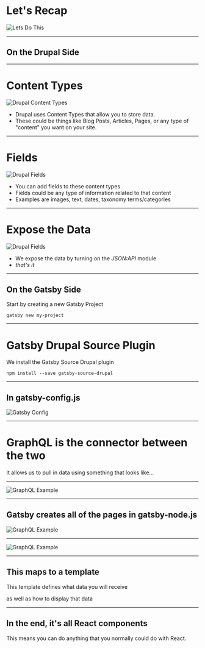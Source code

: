 # Let's Recap

![Lets Do This](./04-knowledge.jpg)

___

## On the Drupal Side

___

# Content Types

<div class="image-slide">

![Drupal Content Types](./04-content-types.png)

- Drupal uses Content Types that allow you to store data.
- These could be things like Blog Posts, Articles, Pages, or any type of "content" you want on your site.

</div>

___

# Fields

<div class="image-slide">

![Drupal Fields](./04-fields.png)

- You can add fields to these content types
- Fields could be any type of information related to that content
- Examples are images, text, dates, taxonomy terms/categories

</div>

___

# Expose the Data

<div class="image-slide">

![Drupal Fields](./04-jsonapi.png)

- We expose the data by turning on the *JSON:API* module
- <cite>that's it</cite>

___

## On the Gatsby Side

Start by creating a new Gatsby Project

```
gatsby new my-project
```

___

# Gatsby Drupal Source Plugin

We install the Gatsby Source Drupal plugin

```
npm install --save gatsby-source-drupal
```

___

## In gatsby-config.js

![Gatsby Config](./04-gatsby-config1.png)

___

# GraphQL is the connector between the two

It allows us to pull in data using something that looks like...

___

![GraphQL Example](./04-teaser.png)

___

## Gatsby creates all of the pages in gatsby-node.js

![GraphQL Example](./04-create.png)

___

![GraphQL Example](./04-create2.png)

___

## This maps to a template

This template defines what data you will receive

as well as how to display that data

___

## In the end, it's all React components

This means you can do anything that you normally could do with React.
